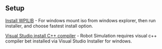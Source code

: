 ## Setup

[Install WPILIB](https://github.com/wpilibsuite/allwpilib) - For windows mount iso from windows explorer, then run installer, and choose fastest install option.

[Visual Studio install C++ compiler](https://visualstudio.microsoft.com/downloads/) - Robot Simulation requires visual c++ compiler bet installed via Visual Studio Installer for windows.
